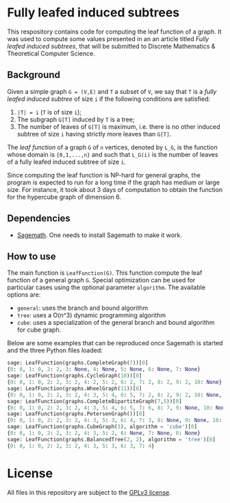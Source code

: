 # Fully leafed induced subtrees

This respository contains code for computing the leaf function of a graph. It
was used to compute some values presented in an an article titled *Fully leafed
induced subtrees*, that will be submitted to Discrete Mathematics & Theoretical
Computer Science.

## Background

Given a simple graph `G = (V,E)` and `T` a subset of `V`, we say that `T` is a
*fully leafed induced subtree* of size `i` if the following conditions are
satisfied:

1. `|T| = i` (`T` is of size `i`);
2. The subgraph `G[T]` induced by `T` is a tree;
3. The number of leaves of `G[T]` is maximum, i.e. there is no other induced
   subtree of size `i` having strictly more leaves than `G[T]`.

The *leaf function* of a graph `G` of `n` vertices, denoted by `L_G`, is the
function whose domain is `{0,1,...,n}` and such that `L_G(i)` is the number of
leaves of a fully leafed induced subtree of size `i`.

Since computing the leaf function is NP-hard for general graphs, the program is
expected to run for a long time if the graph has medium or large size. For
instance, it took about 3 days of computation to obtain the function for
the hypercube graph of dimension 6.

## Dependencies

- [Sagemath](http://www.sagemath.org/). One needs to install Sagemath to make
  it work.

## How to use

The main function is `LeafFunction(G)`. This function compute the leaf function of
a general graph `G`. Special optimization can be used for particular cases
using the optional parameter `algorithm`.  The available options are:

- `general`: uses the branch and bound algorithm
- `tree`: uses a O(n^3) dynamic programming algorithm
- `cube`: uses a specialization of the general branch and bound algorithm for cube graph.

Below are some examples that can be reproduced once Sagemath is started and the
three Python files loaded:

```python
sage: LeafFunction(graphs.CompleteGraph(7))[0]
{0: 0, 1: 0, 2: 2, 3: None, 4: None, 5: None, 6: None, 7: None}
sage: LeafFunction(graphs.CycleGraph(10))[0]
{0: 0, 1: 0, 2: 2, 3: 2, 4: 2, 5: 2, 6: 2, 7: 2, 8: 2, 9: 2, 10: None}
sage: LeafFunction(graphs.WheelGraph(11))[0]
{0: 0, 1: 0, 2: 2, 3: 2, 4: 3, 5: 4, 6: 5, 7: 2, 8: 2, 9: 2, 10: None, 11: None}
sage: LeafFunction(graphs.CompleteBipartiteGraph(7,5))[0]
{0: 0, 1: 0, 2: 2, 3: 2, 4: 3, 5: 4, 6: 5, 7: 6, 8: 7, 9: None, 10: None, 11: None, 12: None}
sage: LeafFunction(graphs.PetersenGraph())[0]
{0: 0, 1: 0, 2: 2, 3: 2, 4: 3, 5: 3, 6: 4, 7: 3, 8: None, 9: None, 10: None}
sage: LeafFunction(graphs.CubeGraph(3), algorithm = 'cube')[0]
{0: 0, 1: 0, 2: 2, 3: 2, 4: 3, 5: 2, 6: None, 7: None, 8: None}
sage: LeafFunction(graphs.BalancedTree(2, 2), algorithm = 'tree')[0]
{0: 0, 1: 0, 2: 2, 3: 2, 4: 3, 5: 3, 6: 3, 7: 4}
```

License
=======

All files in this repository are subject to the [GPLv3
license](https://www.gnu.org/licenses/gpl-3.0.en.html).
